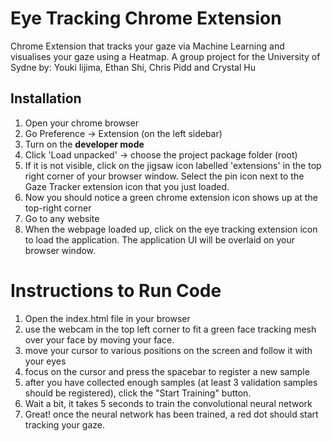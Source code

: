 # Eye Tracking Chrome Extension
Chrome Extension that tracks your gaze via Machine Learning and visualises your gaze using a Heatmap. A group project for the University of Sydne by: Youki Iijima, Ethan Shi, Chris Pidd and Crystal Hu

## Installation
1. Open your chrome browser
2. Go Preference -> Extension (on the left sidebar)
3. Turn on the **developer mode**
4. Click 'Load unpacked' -> choose the project package folder (root)
5. If it is not visible, click on the jigsaw icon labelled 'extensions' in the top right corner of your browser window. Select the pin icon next to the Gaze Tracker extension icon that you just loaded.
6. Now you should notice a green chrome extension icon shows up at the top-right corner
7. Go to any website
8. When the webpage loaded up, click on the eye tracking extension icon to load the application. The application UI will be overlaid on your browser window.


# Instructions to Run Code
1. Open the index.html file in your browser
2. use the webcam in the top left corner to fit a green face tracking mesh over your face by moving your face.
3. move your cursor to various positions on the screen and follow it with your eyes
4. focus on the cursor and press the spacebar to register a new sample
5. after you have collected enough samples (at least 3 validation samples should be registered), click the "Start Training" button.
6. Wait a bit, it takes 5 seconds to train the convolutional neural network
7. Great! once the neural network has been trained, a red dot should start tracking your gaze.
